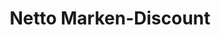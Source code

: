 ---
title: "Netto Marken-Discount"
url: /annweiler-am-trifels/netto-marken-discount/
shop: Supermarkt
---